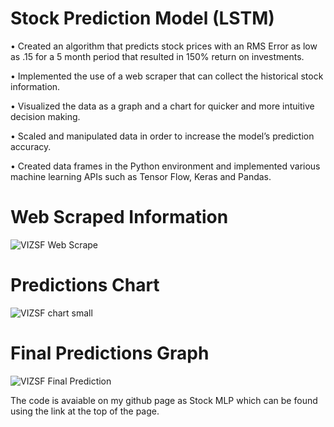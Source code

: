 # Stock Prediction Model (LSTM)
•	Created an algorithm that predicts stock prices with an RMS Error as low as .15 for a 5 month period that resulted in 150% return on investments.

•	Implemented the use of a web scraper that can collect the historical stock information.

•	Visualized the data as a graph and a chart for quicker and more intuitive decision making.

•	Scaled and manipulated data in order to increase the model’s prediction accuracy.

•	Created data frames in the Python environment and implemented various machine learning APIs such as Tensor Flow, Keras and Pandas.

# Web Scraped Information
                                         
![VIZSF Web Scrape](https://user-images.githubusercontent.com/84155930/118534401-2f434280-b717-11eb-8b30-ca12dbf59533.PNG)

# Predictions Chart
                                              
![VIZSF chart small](https://user-images.githubusercontent.com/84155930/118535860-00c66700-b719-11eb-983c-3da7d7769900.PNG)

# Final Predictions Graph

![VIZSF Final Prediction](https://user-images.githubusercontent.com/84155930/118533534-3027a480-b716-11eb-90ad-8ad5cf742915.png)


The code is avaiable on my github page as Stock MLP which can be found using the link at the top of the page.
